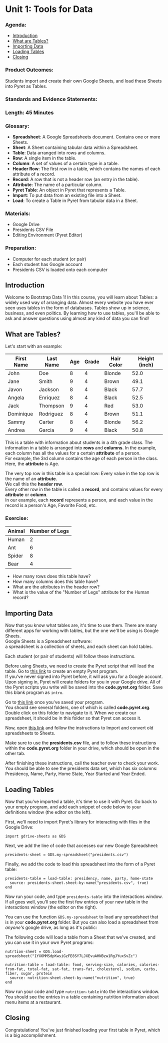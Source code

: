 # Unit 1:  Tools for Data

### Agenda:
 - [Introduction](#intro)
 - [What are Tables?](#tables)
 - [Importing Data](#importing)
 - [Loading Tables](#loading)
 - [Closing](#closing)

### Product Outcomes:

Students import and create their own Google Sheets,
and load these Sheets into Pyret as Tables.

### Standards and Evidence Statements: 

### Length: 45 Minutes

### Glossary:

 - **Spreadsheet**:  A Google Spreadsheets document.  Contains one or more Sheets.
 - **Sheet**:  A Sheet containing tabular data within a Spreadsheet.
 - **Table**:  Data arranged into rows and columns.
 - **Row**:  A single item in the table.
 - **Column**:  A set of values of a certain type in a table.
 - **Header Row**:  The first row in a table, which contains the names of each attribute of a record.
 - **Record**:  A row that is not a header row (an entry in the table).
 - **Attribute**:  The name of a particular column.
 - **Pyret Table**:  An object in Pyret that represents a Table.
 - **Import**:  To put data from an existing file into a Sheet.
 - **Load**:  To create a Table in Pyret from tabular data in a Sheet.

### Materials:
 - Google Drive 
 - Presidents CSV File
 - Editing Environment (Pyret Editor)

### Preparation:
 - Computer for each student (or pair)
 - Each student has Google account
 - Presidents CSV is loaded onto each computer

## <a id="intro"></a> Introduction
Welcome to Bootstrap Data 1!  In this course, 
you will learn about Tables:  a widely 
used way of arranging data.  Almost 
every website you have ever seen uses 
tables in the form of databases. 
Tables show up in science, business, 
and even politics.  By learning
how to use tables, you'll be able 
to ask and answer questions using
almost any kind of data you can find!

## <a id="tables"></a> What are Tables?
Let's start with an example:

| First Name | Last Name | Age | Grade | Hair Color     | Height (inch) |
|------------|-----------|-----|-------|----------------|---------------|
| John       | Doe       | 8   | 4     | Blonde         | 52.0          |
| Jane       | Smith     | 9   | 4     | Brown          | 49.1          |
| Javon      | Jackson   | 8   | 4     | Black          | 57.7          |
| Angela     | Enriquez  | 8   | 4     | Black          | 52.5          |
| Jack       | Thompson  | 9   | 4     | Red            | 53.0          |
| Dominique  | Rodriguez | 8   | 4     | Brown          | 51.1          |
| Sammy      | Carter    | 8   | 4     | Blonde         | 56.2          |
| Andrea     | Garcia    | 9   | 4     | Black          | 50.8          |

This is a table with information about 
students in a 4th grade class.  The 
information in a table is arranged 
into **rows** and **columns**.  In the 
example, each column has all the values 
for a certain **attribute** of a person.  
For example, the 3rd column contains 
the age of each person in the class.  
Here, the **attribute** is Age.

The very top row in this table is a 
special row:  Every value in the top row
is the name of an **attribute**.  
We call this the **header row**.  
Every other row in the table is called 
a **record**, and contains values for 
every **attribute** or **column**.  
In our example, each **record** represents
a person, and each value in the record 
is a person's Age, Favorite Food, etc.

### Exercise:

| Animal | Number of Legs |
|--------|----------------|
| Human  | 2              |
| Ant    | 6              |
| Spider | 8              |
| Bear   | 4              |  

 - How many rows does this table have?
 - How many columns does this table have?
 - What are the attributes in the header row?
 - What is the value of the "Number of Legs" attribute for the Human record?

## <a id="importing"></a> Importing Data
Now that you know what tables are, 
it's time to use them.  There are many
different apps for working with tables, 
but the one we'll be using is Google Sheets.  
Google Sheets is a Spreadsheet software:  
a spreadsheet is a collection of sheets, 
and each sheet can hold tables. 

Each student (or pair of students) 
will follow these instructions.

Before using Sheets, we need to 
create the Pyret script that will 
load the table.  Go to 
[this link](https://code.pyret.org/) 
to create an empty Pyret program.  
If you've never signed into Pyret before,
it will ask you for a Google account.  
Upon signing in, Pyret will create 
folders for you in your Google drive.
All of the Pyret scripts you write 
will be saved into the **code.pyret.org** 
folder.  Save this blank program 
as `intro`.

Go to [this link](https://drive.google.com/) 
once you've saved your program.  
You should see several folders, 
one of which is called **code.pyret.org**.  
Double click on this folder to 
navigate to it.  When we create our 
spreadsheet, it should be in this 
folder so that Pyret can access it.

Now, open [this link](https://gsuite.google.com/learning-center/products/sheets/get-started/#section-1-2)
and follow the instructions to Import 
and convert old spreadsheets to Sheets.  

Make sure to use the **presidents.csv** 
file, and to follow these instructions 
within the **code.pyret.org** folder 
in your drive, which should be 
open in the other tab.

After finishing these instructions, 
call the teacher over to check your work.
You should be able to see the presidents
data set, which has six columns: 
Presidency, Name, Party, Home State,
Year Started and Year Ended.

## <a id="loading"></a> Loading Tables
Now that you've imported a table, 
it's time to use it with Pyret.
Go back to your empty program, and 
add each snippet of code below to your 
definitions window (the editor on the left).

First, we'll need to import Pyret's 
library for interacting with files 
in the Google Drive:

`import gdrive-sheets as GDS`

Next, we add the line of code that 
accesses our new Google Spreadsheet:

`presidents-sheet = GDS.my-spreadsheet("presidents.csv")`

Finally, we add the code to load 
this spreadsheet into 
the form of a Pyret table:

```
presidents-table = load-table: presidency, name, party, home-state
  source: presidents-sheet.sheet-by-name("presidents.csv", true)
end
```

Now run your code, and type 
`presidents-table` into the interactions
window.  If all goes well, you'll 
see the first few entries of your new 
table in the interactions window (the 
editor on the right).

You can use the function `GDS.my-spreadsheet` 
to load any spreadsheet that is in 
your **code.pyret.org** folder.
But you can also load a spreadsheet 
from *anyone's* google drive, 
as long as it's public:

The following code will load 
a table from a Sheet that we've
created, and you can use it 
in your own Pyret programs:

```
nutrtion-sheet = GDS.load-spreadsheet("1YXOMMSdpKwsiGzFE8SY7LJXEvuAHNBzw1RgJYuxSvZc")

nutrition-table = load-table: food, serving-size, calories, calories-from-fat, total-fat, sat-fat, trans-fat, cholesterol, sodium, carbs, fiber, sugar, protein
  source: nutrition-sheet.sheet-by-name("nutrition", true)
end
```

Now run your code and type `nutrition-table` 
into the interactions window.  You 
should see the entries in a table 
containing nutrition information 
about menu items at a restaurant.

## <a id="closing"></a> Closing

Congratulations!  You've just finished 
loading your first table
in Pyret, which is a big accomplishment.  

